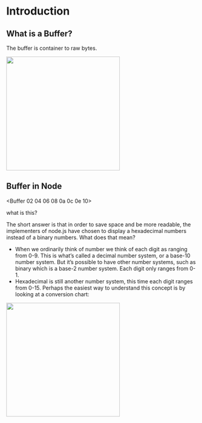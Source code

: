 # Introduction

## What is a Buffer?

The buffer is container to raw bytes. 

<div>
<img width="300" src="https://attiquetecnologia.com.br/download/posts.post_thumbnail.8acf0d629ebfbb6d.62697420627974652e706e67.png") />
</div>

## Buffer in Node

<Buffer 02 04 06 08 0a 0c 0e 10>

what is this?

The short answer is that in order to save space and be more readable, the implementers of node.js have chosen to display a hexadecimal numbers instead of a binary numbers. What does that mean?

 - When we ordinarily think of number we think of each digit as ranging from 0-9. This is what’s called a decimal number system, or a base-10 number system. But it’s possible to have other number systems, such as binary which is a base-2 number system. Each digit only ranges from 0-1.
 -  Hexadecimal is still another number system, this time each digit ranges from 0-15. Perhaps the easiest way to understand this concept is by looking at a conversion chart:

<div>
<img width="300" src="https://allenkim67.github.io/img/numbers.png") />
</div>
